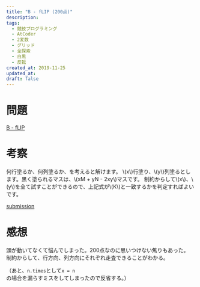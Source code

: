 ```yaml
---
title: "B - fLIP (200点)"
description:
tags:
  - 競技プログラミング
  - AtCoder
  - 2変数
  - グリッド
  - 全探索
  - 白黒
  - 反転
created_at: 2019-11-25
updated_at: 
draft: false
---
```



# 問題

[B - fLIP](https://atcoder.jp/contests/code-festival-2017-quala/tasks/code_festival_2017_quala_b)


# 考察

何行塗るか、何列塗るか、を考えると解けます。
\\(x\\)行塗り、\\(y\\)列塗るとします。黒く塗られるマスは、\\(xM + yN - 2xy\\)マスです。
制約からして\\(x\\)、\\(y\\)を全て試すことができるので、上記式が\\(K\\)と一致するかを判定すればよいです。


[submission](https://atcoder.jp/contests/code-festival-2017-quala/submissions/8648146)

# 感想
頭が動いてなくて悩んでしまった。200点なのに思いつけない焦りもあった。
制約からして、行方向、列方向にそれぞれ走査できることがわかる。

（あと、`n.times`として`x = n`の場合を漏らすミスをしてしまったので反省する。）